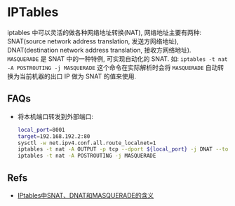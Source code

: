 # IPTables
iptables 中可以灵活的做各种网络地址转换(NAT), 网络地址主要有两种: SNAT(source network address translation, 发送方网络地址), DNAT(destination network address translation, 接收方网络地址).   
`MASQUERADE` 是 SNAT 中的一种特例, 可实现自动化的 SNAT. 如: `iptables -t nat -A POSTROUTING -j MASQUERADE` 这个命令在实际解析时会将 `MASQUERADE` 自动转换为当前机器的出口 IP 做为 SNAT 的值来使用.    

## FAQs
* 将本机端口转发到外部端口:   
    ```bash  
    local_port=8001
    target=192.168.192.2:80
    sysctl -w net.ipv4.conf.all.route_localnet=1
    iptables -t nat -A OUTPUT -p tcp --dport ${local_port} -j DNAT --to-destination ${target}  
    iptables -t nat -A POSTROUTING -j MASQUERADE

    ```

## Refs
* [IPtables中SNAT、DNAT和MASQUERADE的含义](https://blog.csdn.net/jk110333/article/details/8229828)    

